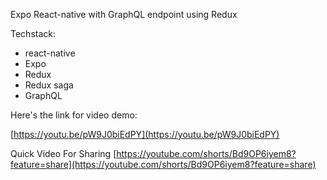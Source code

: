  Expo React-native with GraphQL endpoint using Redux

Techstack:

- react-native
- Expo
- Redux
- Redux saga
- GraphQL


Here's the link for video demo:


[https://youtu.be/pW9J0biEdPY](https://youtu.be/pW9J0biEdPY)


Quick Video For Sharing
[https://youtube.com/shorts/Bd9OP6iyem8?feature=share](https://youtube.com/shorts/Bd9OP6iyem8?feature=share)


